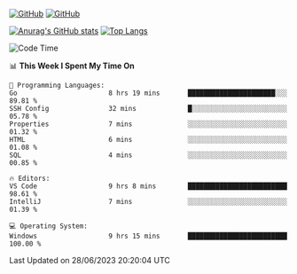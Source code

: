 [![GitHub](https://img.shields.io/github/followers/sharpxk?style=social)](https://github.com/sharpxk) [![GitHub](https://img.shields.io/github/stars/sharpxk?style=social)](https://github.com/sharpxk)

[![Anurag's GitHub stats](https://github-readme-stats-git-masterrstaa-rickstaa.vercel.app/api?username=sharpxk&hide=contribs,prs,issues&show_icons=true&theme=tokyonight)](https://github.com/anuraghazra/github-readme-stats)
[![Top Langs](https://github-readme-stats-git-masterrstaa-rickstaa.vercel.app/api/top-langs/?username=sharpxk&layout=compact&theme=tokyonight)](https://github.com/anuraghazra/github-readme-stats)

<!--START_SECTION:waka-->
![Code Time](http://img.shields.io/badge/Code%20Time-206%20hrs%2046%20mins-blue)

📊 **This Week I Spent My Time On** 

```text
💬 Programming Languages: 
Go                       8 hrs 19 mins       ██████████████████████░░░   89.81 % 
SSH Config               32 mins             █░░░░░░░░░░░░░░░░░░░░░░░░   05.78 % 
Properties               7 mins              ░░░░░░░░░░░░░░░░░░░░░░░░░   01.32 % 
HTML                     6 mins              ░░░░░░░░░░░░░░░░░░░░░░░░░   01.08 % 
SQL                      4 mins              ░░░░░░░░░░░░░░░░░░░░░░░░░   00.85 % 

🔥 Editors: 
VS Code                  9 hrs 8 mins        █████████████████████████   98.61 % 
IntelliJ                 7 mins              ░░░░░░░░░░░░░░░░░░░░░░░░░   01.39 % 

💻 Operating System: 
Windows                  9 hrs 15 mins       █████████████████████████   100.00 % 
```


 Last Updated on 28/06/2023 20:20:04 UTC
<!--END_SECTION:waka-->
